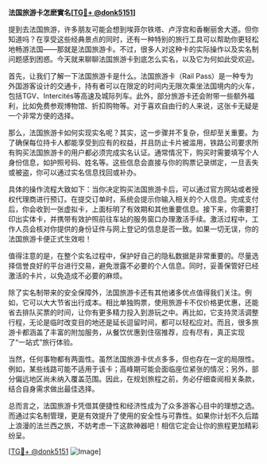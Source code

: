 **法国旅游卡怎麽實名[[TG💪+ @donk5151](https://t.me/s/donk5151)]**

提到去法国旅游，许多朋友可能会想到埃菲尔铁塔、卢浮宫和香榭丽舍大道。但你知道吗？在享受这些经典景点的同时，还有一种特别的旅行工具可以帮助你更轻松地畅游法国——那就是法国旅游卡。不过，很多人对这种卡的实际操作以及实名制问题感到困惑。今天就来聊聊法国旅游卡到底怎么实名，以及它为何如此受欢迎。

首先，让我们了解一下法国旅游卡是什么。法国旅游卡（Rail Pass）是一种专为外国游客设计的交通卡，持有者可以在限定的时间内无限次乘坐法国境内的火车，包括TGV、Intercités等高速及城际列车。此外，部分旅游卡还会附带一些额外福利，比如免费参观博物馆、折扣购物等。对于喜欢自由行的人来说，这张卡无疑是一个非常方便的选择。

那么，法国旅游卡如何实现实名呢？其实，这一步骤并不复杂，但却至关重要。为了确保每位持卡人都能享受到应有的权益，并且防止卡片被滥用，铁路公司要求所有购买法国旅游卡的用户都必须完成实名认证。通常情况下，购买时需要填写个人身份信息，如护照号码、姓名等。这些信息会直接与你的购票记录绑定，一旦丢失或被盗，你可以通过实名信息找回或补办。

具体的操作流程大致如下：当你决定购买法国旅游卡后，可以通过官方网站或者授权代理商进行预订。在提交订单时，系统会提示你输入相关的个人信息。完成支付后，你会收到一张虚拟卡，上面标明了有效期和其他重要信息。接下来，你需要打印出实体卡，并携带有效护照前往车站的服务窗口办理激活手续。激活过程中，工作人员会核对你提供的身份证件与网上登记的信息是否一致。如果一切无误，你的法国旅游卡便正式生效啦！

值得注意的是，在整个实名过程中，保护好自己的隐私数据是非常重要的。尽量选择信誉良好的平台进行交易，避免泄露不必要的个人信息。同时，妥善保管好已经激活的卡片，以免造成不必要的麻烦。

除了实名制带来的安全保障外，法国旅游卡还有其他诸多优点值得我们关注。例如，它可以大大节省出行成本。相比单独购票，使用旅游卡不仅价格更优惠，还能省去排队买票的时间，让你有更多精力投入到游玩之中。再比如，它支持灵活调整行程，无论是临时改变目的地还是延长逗留时间，都可以轻松应对。而且，很多旅游卡都涵盖了丰富的附加服务，从餐饮优惠到住宿推荐，应有尽有，真正实现了“一站式”旅行体验。

当然，任何事物都有两面性。虽然法国旅游卡优点多多，但也存在一定的局限性。例如，某些线路可能不适用于该卡；高峰期可能会面临座位紧张的情况；另外，部分偏远地区尚未纳入覆盖范围。因此，在规划旅程之前，务必仔细查阅相关条款，结合自身需求做出最佳选择。

总而言之，法国旅游卡凭借其便捷性和经济性成为了众多游客心目中的理想之选。而通过实名制管理，更是有效提升了使用的安全性与可靠性。如果你计划不久后踏上浪漫的法兰西之旅，不妨考虑一下这款神器吧！相信它定会让你的旅程更加精彩纷呈。

[[TG💪+ @donk5151](https://t.me/s/donk5151) ![Image](https://i.postimg.cc/rwNCRYN7/Snipaste-2025-04-30-17-27-05.png)]